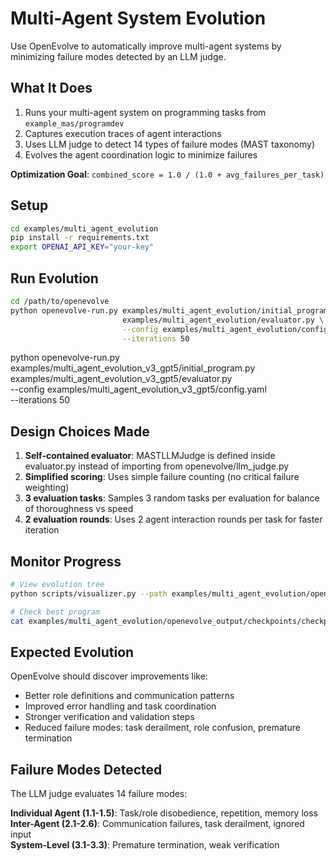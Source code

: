 # Multi-Agent System Evolution

Use OpenEvolve to automatically improve multi-agent systems by minimizing failure modes detected by an LLM judge.

## What It Does

1. Runs your multi-agent system on programming tasks from `example_mas/programdev`
2. Captures execution traces of agent interactions  
3. Uses LLM judge to detect 14 types of failure modes (MAST taxonomy)
4. Evolves the agent coordination logic to minimize failures

**Optimization Goal**: `combined_score = 1.0 / (1.0 + avg_failures_per_task)`

## Setup

```bash
cd examples/multi_agent_evolution
pip install -r requirements.txt
export OPENAI_API_KEY="your-key"
```

## Run Evolution

```bash
cd /path/to/openevolve
python openevolve-run.py examples/multi_agent_evolution/initial_program.py \
                         examples/multi_agent_evolution/evaluator.py \
                         --config examples/multi_agent_evolution/config.yaml \
                         --iterations 50
```
python openevolve-run.py examples/multi_agent_evolution_v3_gpt5/initial_program.py \
                         examples/multi_agent_evolution_v3_gpt5/evaluator.py \
                         --config examples/multi_agent_evolution_v3_gpt5/config.yaml \
                         --iterations 50

## Design Choices Made

1. **Self-contained evaluator**: MASTLLMJudge is defined inside evaluator.py instead of importing from openevolve/llm_judge.py
2. **Simplified scoring**: Uses simple failure counting (no critical failure weighting)
3. **3 evaluation tasks**: Samples 3 random tasks per evaluation for balance of thoroughness vs speed
4. **2 evaluation rounds**: Uses 2 agent interaction rounds per task for faster iteration

## Monitor Progress

```bash
# View evolution tree
python scripts/visualizer.py --path examples/multi_agent_evolution/openevolve_output/

# Check best program  
cat examples/multi_agent_evolution/openevolve_output/checkpoints/checkpoint_X/best_program.py
```

## Expected Evolution

OpenEvolve should discover improvements like:
- Better role definitions and communication patterns
- Improved error handling and task coordination  
- Stronger verification and validation steps
- Reduced failure modes: task derailment, role confusion, premature termination

## Failure Modes Detected

The LLM judge evaluates 14 failure modes:

**Individual Agent (1.1-1.5)**: Task/role disobedience, repetition, memory loss  
**Inter-Agent (2.1-2.6)**: Communication failures, task derailment, ignored input  
**System-Level (3.1-3.3)**: Premature termination, weak verification